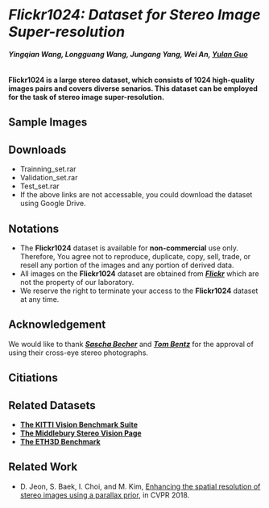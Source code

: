 # *Flickr1024: Dataset for Stereo Image Super-resolution* <br>
***Yingqian Wang, Longguang Wang, Jungang Yang, Wei An, [Yulan Guo](http://yulanguo.me/)*** <br>
<br>
<br>
**Flickr1024 is a large stereo dataset, which consists of 1024 high-quality images pairs and covers diverse senarios. 
This dataset can be employed for the task of stereo image super-resolution.**

## Sample Images <br>

## Downloads
* Trainning_set.rar
* Validation_set.rar
* Test_set.rar
* If the above links are not accessable, you could download the dataset using Google Drive.

## Notations
* The **Flickr1024** dataset is available for **non-commercial** use only. 
  Therefore, You agree not to reproduce, duplicate, copy, sell, trade, or resell any portion of the images and any portion of derived data.
* All images on the **Flickr1024** dataset are obtained from [***Flickr***](https://flickr.com) which are not the property of our laboratory. 
* We reserve the right to terminate your access to the **Flickr1024** dataset at any time.

## Acknowledgement
We would like to thank [***Sascha Becher***](https://www.flickr.com/photos/stereotron/) and
[***Tom Bentz***](https://www.flickr.com/photos/tombentz) for the approval of using their cross-eye stereo photographs.

## Citiations

## Related Datasets
* [**The KITTI Vision Benchmark Suite**](http://www.cvlibs.net/datasets/kitti/index.php)
* [**The Middlebury Stereo Vision Page**](http://vision.middlebury.edu/stereo/)
* [**The ETH3D Benchmark**](https://www.eth3d.net/)

## Related Work
* D. Jeon, S. Baek, I. Choi, and M. Kim, [Enhancing the spatial resolution of stereo images using a 
  parallax prior](http://openaccess.thecvf.com/content_cvpr_2018/CameraReady/0493.pdf), in CVPR 2018. 
  
